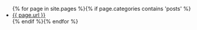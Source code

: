 <ul>{% for page in site.pages %}{% if page.categories contains 'posts' %}
      <li>
        <a href="{{ page.url }}">{{ page.url }}</a>
      </li>{% endif %}{% endfor %}
    </ul>
